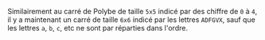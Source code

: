 Similairement au carré de Polybe de taille `5x5` indicé par des chiffre de `0` à `4`, 
il y a maintenant un carré de taille `6x6` indicé par les lettres `ADFGVX`, 
sauf que les lettres `a`, `b`, `c`, etc ne sont par réparties dans l'ordre.